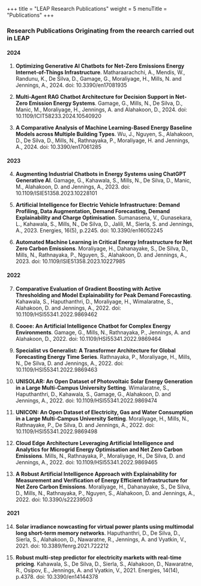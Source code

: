 +++
title = "LEAP Research Publications"
weight = 5
menuTitle = "Publications"
+++

### Research Publications Originating from the reearch carried out in LEAP


#### 2024

1. **Optimizing Generative AI Chatbots for Net-Zero Emissions Energy Internet-of-Things Infrastructure**. Matharaarachchi, A., Mendis, W., Randunu, K., De Silva, D., Gamage, G., Moraliyage, H., Mills, N. and Jennings, A., 2024. doi: 10.3390/en17081935

2. **Multi-Agent RAG Chatbot Architecture for Decision Support in Net-Zero Emission Energy Systems**. Gamage, G., Mills, N., De Silva, D., Manic, M., Moraliyage, H., Jennings, A. and Alahakoon, D., 2024. doi: 10.1109/ICIT58233.2024.10540920

3. **A Comparative Analysis of Machine Learning-Based Energy Baseline Models across Multiple Building Types**. Wu, J., Nguyen, S., Alahakoon, D., De Silva, D., Mills, N., Rathnayaka, P., Moraliyage, H. and Jennings, A., 2024. doi: 10.3390/en17061285

#### 2023

4. **Augmenting Industrial Chatbots in Energy Systems using ChatGPT Generative AI**. Gamage, G., Kahawala, S., Mills, N., De Silva, D., Manic, M., Alahakoon, D. and Jennings, A., 2023. doi: 10.1109/ISIE51358.2023.10228101

5. **Artificial Intelligence for Electric Vehicle Infrastructure: Demand Profiling, Data Augmentation, Demand Forecasting, Demand Explainability and Charge Optimisation**. Sumanasena, V., Gunasekara, L., Kahawala, S., Mills, N., De Silva, D., Jalili, M., Sierla, S. and Jennings, A., 2023. Energies, 16(5), p.2245. doi: 10.3390/en16052245

6. **Automated Machine Learning in Critical Energy Infrastructure for Net Zero Carbon Emissions**. Moraliyage, H., Dahanayake, S., De Silva, D., Mills, N., Rathnayaka, P., Nguyen, S., Alahakoon, D. and Jennings, A., 2023. doi: 10.1109/ISIE51358.2023.10227985

#### 2022

7. **Comparative Evaluation of Gradient Boosting with Active Thresholding and Model Explainability for Peak Demand Forecasting**. Kahawala, S., Haputhanthri, D., Moraliyage, H., Wimalaratne, S., Alahakoon, D. and Jennings, A., 2022. doi: 10.1109/HSI55341.2022.9869462

8. **Cooee: An Artificial Intelligence Chatbot for Complex Energy Environments**. Gamage, G., Mills, N., Rathnayaka, P., Jennings, A. and Alahakoon, D., 2022. doi: 10.1109/HSI55341.2022.9869464

9. **Specialist vs Generalist: A Transformer Architecture for Global Forecasting Energy Time Series**. Rathnayaka, P., Moraliyage, H., Mills, N., De Silva, D. and Jennings, A., 2022. doi: 10.1109/HSI55341.2022.9869463

10. **UNISOLAR: An Open Dataset of Photovoltaic Solar Energy Generation in a Large Multi-Campus University Setting**. Wimalaratne, S., Haputhanthri, D., Kahawala, S., Gamage, G., Alahakoon, D. and Jennings, A., 2022. doi: 10.1109/HSI55341.2022.9869474

11. **UNICON: An Open Dataset of Electricity, Gas and Water Consumption in a Large Multi-Campus University Setting**. Moraliyage, H., Mills, N., Rathnayake, P., De Silva, D. and Jennings, A., 2022. doi: 10.1109/HSI55341.2022.9869498

12. **Cloud Edge Architecture Leveraging Artificial Intelligence and Analytics for Microgrid Energy Optimisation and Net Zero Carbon Emissions**. Mills, N., Rathnayaka, P., Moraliyage, H., De Silva, D. and Jennings, A., 2022. doi: 10.1109/HSI55341.2022.9869465

13. **A Robust Artificial Intelligence Approach with Explainability for Measurement and Verification of Energy Efficient Infrastructure for Net Zero Carbon Emissions**. Moraliyage, H., Dahanayake, S., De Silva, D., Mills, N., Rathnayaka, P., Nguyen, S., Alahakoon, D. and Jennings, A., 2022. doi: 10.3390/s22239503

#### 2021

14. **Solar irradiance nowcasting for virtual power plants using multimodal long short-term memory networks**. Haputhanthri, D., De Silva, D., Sierla, S., Alahakoon, D., Nawaratne, R., Jennings, A. and Vyatkin, V., 2021. doi: 10.3389/fenrg.2021.722212

15. **Robust multi-step predictor for electricity markets with real-time pricing**. Kahawala, S., De Silva, D., Sierla, S., Alahakoon, D., Nawaratne, R., Osipov, E., Jennings, A. and Vyatkin, V., 2021. Energies, 14(14), p.4378. doi: 10.3390/en14144378
